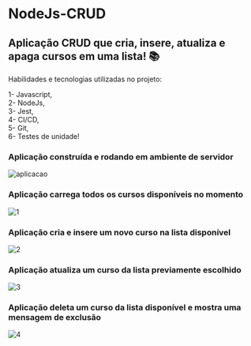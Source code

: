 # NodeJs-CRUD

## Aplicação CRUD que cria, insere, atualiza e apaga cursos em uma lista! 📚

Habilidades e tecnologias utilizadas no projeto:

1- Javascript,<br>
2- NodeJs,<br>
3- Jest,<br>
4- CI/CD,<br>
5- Git,<br>
6- Testes de unidade!

### Aplicação construída e rodando em ambiente de servidor

![aplicacao](https://user-images.githubusercontent.com/28484134/198831288-c9105281-c10d-4dd2-9e55-f28b9a46d726.jpg)


### Aplicação carrega todos os cursos disponíveis no momento

![1](https://user-images.githubusercontent.com/28484134/198831403-49d4b91a-818a-4559-842c-2ceed4378623.jpg)

### Aplicação cria e insere um novo curso na lista disponível

![2](https://user-images.githubusercontent.com/28484134/198831484-96d3416b-1664-4f03-b4bb-63c37a63e836.jpg)

### Aplicação atualiza um curso da lista previamente escolhido

![3](https://user-images.githubusercontent.com/28484134/198831521-46e9e78a-2f17-46ca-92a6-d8d7563c5627.jpg)

### Aplicação deleta um curso da lista disponível e mostra uma mensagem de exclusão

![4](https://user-images.githubusercontent.com/28484134/198831562-d5dad88f-0a33-4a59-a8f5-91ee0e1142fa.jpg)
